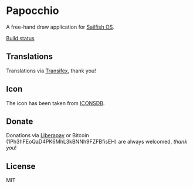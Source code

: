 # Papocchio

A free-hand draw application for [Sailfish OS](https://sailfishos.org).

[Build status](https://build.merproject.org/package/live_build_log/home:ilpianista/harbour-papocchio/sailfish_latest_armv7hl/armv8el)

## Translations

Translations via [Transifex](https://www.transifex.com/ilpianista-harbour/harbour-Papocchio/dashboard/), thank you!

## Icon
The icon has been taken from [ICONSDB](http://www.iconsdb.com/royal-blue-icons/edit-5-icon.html).

## Donate

Donations via [Liberapay](https://liberapay.com/ilpianista) or Bitcoin (1Ph3hFEoQaD4PK6MhL3kBNNh9FZFBfisEH) are always welcomed, _thank you_!

## License

MIT

